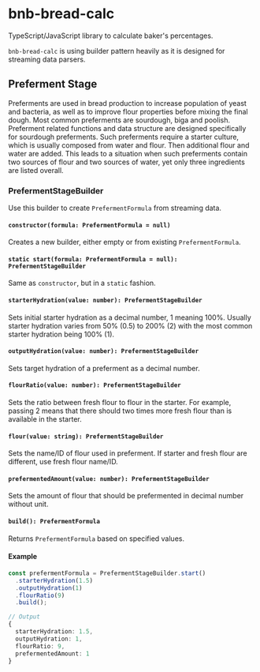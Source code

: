 # bnb-bread-calc

TypeScript/JavaScript library to calculate baker's percentages.

`bnb-bread-calc` is using builder pattern heavily as it is designed for streaming data parsers.

## Preferment Stage

Preferments are used in bread production to increase population of yeast and bacteria, as well as
to improve flour properties before mixing the final dough. Most common preferments are sourdough, biga and poolish.
Preferment related functions and data structure are designed specifically for sourdough preferments. Such preferments
require a starter culture, which is usually composed from water and flour. Then additional flour and water are added.
This leads to a situation when such preferments contain two sources of flour and two sources of water, yet only three
ingredients are listed overall.

### PrefermentStageBuilder

Use this builder to create `PrefermentFormula` from streaming data.

#### `constructor(formula: PrefermentFormula = null)`

Creates a new builder, either empty or from existing `PrefermentFormula`.

#### `static start(formula: PrefermentFormula = null): PrefermentStageBuilder`

Same as `constructor`, but in a `static` fashion.

#### `starterHydration(value: number): PrefermentStageBuilder`

Sets initial starter hydration as a decimal number, 1 meaning 100%. Usually starter hydration varies
from 50% (0.5) to 200% (2) with the most common starter hydration being 100% (1).

#### `outputHydration(value: number): PrefermentStageBuilder`

Sets target hydration of a preferment as a decimal number.

#### `flourRatio(value: number): PrefermentStageBuilder`

Sets the ratio between fresh flour to flour in the starter. For example, passing 2 means that there should two times
more fresh flour than is available in the starter.

#### `flour(value: string): PrefermentStageBuilder`

Sets the name/ID of flour used in preferment. If starter and fresh flour are different, use fresh flour name/ID.

#### `prefermentedAmount(value: number): PrefermentStageBuilder`

Sets the amount of flour that should be prefermented in decimal number without unit.

#### `build(): PrefermentFormula`

Returns `PrefermentFormula` based on specified values.

#### Example

```typescript
const prefermentFormula = PrefermentStageBuilder.start()
  .starterHydration(1.5)
  .outputHydration(1)
  .flourRatio(9)
  .build();

// Output
{
  starterHydration: 1.5,
  outputHydration: 1,
  flourRatio: 9,
  prefermentedAmount: 1
}
```
